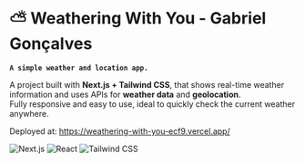 # ⛅ Weathering With You - Gabriel Gonçalves

**`A simple weather and location app.`**

A project built with **Next.js + Tailwind CSS**, that shows real-time weather information and uses APIs for **weather data** and **geolocation**.  
Fully responsive and easy to use, ideal to quickly check the current weather anywhere.

Deployed at: <a href="https://weathering-with-you-ecf9.vercel.app/" target="_blank">https://weathering-with-you-ecf9.vercel.app/</a>

<p align="left">
  <img alt="Next.js" src="https://img.shields.io/badge/Next.js-000000?style=for-the-badge&logo=next.js&logoColor=white"/>
  <img alt="React" src="https://img.shields.io/badge/React-61DAFB?style=for-the-badge&logo=react&logoColor=white"/>
  <img alt="Tailwind CSS" src="https://img.shields.io/badge/TailwindCSS-06B6D4?style=for-the-badge&logo=tailwindcss&logoColor=white"/>
</p>
